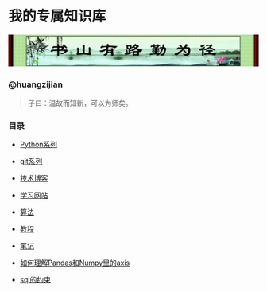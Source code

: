 # 我的专属知识库
![](image/01.jpg)
### @huangzijian

> 子曰：温故而知新，可以为师矣。

### 目录
 * [Python系列](doc/python-links.md)
 
 * [git系列](doc/git-links.md)
 
 * [技术博客](doc/blog-links.md)
 
 * [学习网站](doc/website-links.md)
 
 * [算法](/alogrithm-links.md)
 
 * [教程](doc/tutorial-links.md)
 
 * [笔记](doc/notes-links.md)

 * [如何理解Pandas和Numpy里的axis](http://frankchen.xyz/2017/12/12/Understanding-the-axis-parameter-in-Pandas-and-Numpy/)

 * [sql的约束](https://www.shiyanlou.com/courses/9/labs/73/document)